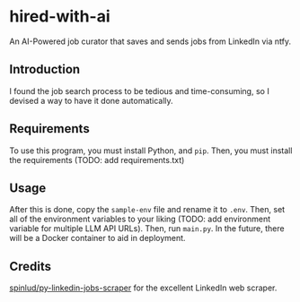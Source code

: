 # hired-with-ai
An AI-Powered job curator that saves and sends jobs from LinkedIn via ntfy.

## Introduction
I found the job search process to be tedious and time-consuming, so I devised a way to have it done automatically.
## Requirements
To use this program, you must install Python, and `pip`. Then, you must install the requirements (TODO: add requirements.txt)
## Usage
After this is done, copy the `sample-env` file and rename it to `.env`. Then, set all of the environment variables to your liking (TODO: add environment variable for multiple LLM API URLs).
Then, run `main.py`. In the future, there will be a Docker container to aid in deployment.
## Credits
[spinlud/py-linkedin-jobs-scraper](https://github.com/spinlud/py-linkedin-jobs-scraper) for the excellent LinkedIn web scraper.
